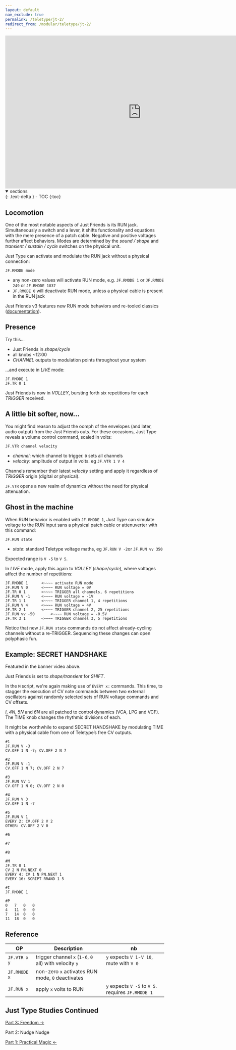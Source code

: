 ```yaml
---
layout: default
nav_exclude: true
permalink: /teletype/jt-2/
redirect_from: /modular/teletype/jt-2/
---
```


<div class="vid"><iframe width="860" height="484" src="https://www.youtube.com/embed/SczDW9WMDTA?rel=0&amp;showinfo=0" frameborder="0" allow="autoplay; encrypted-media" allowfullscreen></iframe></div>

<details open markdown="block">
  <summary>
    sections
  </summary>
  {: .text-delta }
- TOC
{:toc}
</details>

## Locomotion

One of the most notable aspects of Just Friends is its RUN jack. Simultaneously a switch and a lever, it shifts functionality and equations with the mere presence of a patch cable. Negative and positive voltages further affect behaviors. Modes are determined by the *sound / shape* and *transient / sustain / cycle* switches on the physical unit.

Just Type can activate and modulate the RUN jack without a physical connection:

`JF.RMODE mode`

- any non-zero values will activate RUN mode, e.g. `JF.RMODE 1` or `JF.RMODE 249` or `JF.RMODE 1837`
- `JF.RMODE 0` will deactivate RUN mode, unless a physical cable is present in the RUN jack

Just Friends v3 features new RUN mode behaviors and re-tooled classics ([documentation](https://cdn.shopify.com/s/files/1/0714/9931/files/JFv2-Manual-6x17-web.pdf?2566041409757484863)).

## Presence

Try this...

- Just Friends in *shape/cycle*
- all knobs ~12:00
- *CHANNEL* outputs to modulation points throughout your system

...and execute in *LIVE* mode:

```
JF.RMODE 1
JF.TR 0 1
```

Just Friends is now in *VOLLEY*, bursting forth six repetitions for each *TRIGGER* received.

## A little bit softer, now...

You might find reason to adjust the oomph of the envelopes (and later, audio output) from the Just Friends outs. For these occasions, Just Type reveals a volume control command, scaled in volts:

`JF.VTR channel velocity`

- *channel*: which channel to trigger. `0` sets all channels
- *velocity*: amplitude of output in volts. eg `JF.VTR 1 V 4`

Channels remember their latest *velocity* setting and apply it regardless of *TRIGGER* origin (digital or physical).

`JF.VTR` opens a new realm of dynamics without the need for physical attenuation.

## Ghost in the machine

When RUN behavior is enabled with `JF.RMODE 1`, Just Type can simulate voltage to the RUN input sans a physical patch cable or attenuverter with this command:

`JF.RUN state`

- *state*: standard Teletype voltage maths, eg `JF.RUN V -2`or `JF.RUN vv 350`

Expected range is `V -5` to `V 5`.

In *LIVE* mode, apply this again to *VOLLEY* (*shape/cycle*), where voltages affect the number of repetitions:

```
JF.RMODE 1		<~~~~ activate RUN mode
JF.RUN V 0		<~~~~ RUN voltage = 0V
JF.TR 0 1		<~~~~ TRIGGER all channels, 6 repetitions
JF.RUN V -1		<~~~~ RUN voltage = -1V
JF.TR 1 1		<~~~~ TRIGGER channel 1, 4 repetitions
JF.RUN V 4		<~~~~ RUN voltage = 4V
JF.TR 2 1		<~~~~ TRIGGER channel 2, 25 repetitions
JF.RUN vv -50		<~~~~ RUN voltage = -0.5V
JF.TR 3 1		<~~~~ TRIGGER channel 3, 5 repetitions
```

Notice that new `JF.RUN state` commands do not affect already-cycling channels without a re-TRIGGER. Sequencing these changes can open polyphasic fun.

## Example: SECRET HANDSHAKE

Featured in the banner video above.

Just Friends is set to *shape/transient* for *SHIFT*.

In the `M` script, we're again making use of `EVERY x:` commands. This time, to stagger the execution of CV note commands between two external oscillators against randomly selected sets of RUN voltage commands and CV offsets.

*I*, *4N*, *5N* and *6N* are all patched to control dynamics (VCA, LPG and VCF). The TIME knob changes the rhythmic divisions of each.

It might be worthwhile to expand SECRET HANDSHAKE by modulating TIME with a physical cable from one of Teletype’s free CV outputs.

```
#1
JF.RUN V -3
CV.OFF 1 N -7; CV.OFF 2 N 7

#2
JF.RUN V -1
CV.OFF 1 N 7; CV.OFF 2 N 7

#3
JF.RUN VV 1
CV.OFF 1 N 0; CV.OFF 2 N 0

#4
JF.RUN V 3
CV.OFF 1 N -7

#5
JF.RUN V 1
EVERY 2: CV.OFF 2 V 2
OTHER: CV.OFF 2 V 0

#6

#7

#8

#M
JF.TR 0 1
CV 2 N PN.NEXT 0
EVERY 4: CV 1 N PN.NEXT 1
EVERY 16: SCRIPT RRAND 1 5

#I
JF.RMODE 1

#P
0	7	0	0
4	11	0	0
7	14	0 	0
11	18	0	0
```

## Reference

| OP  |  Description | nb
|------------- | ------------- | -------------
| `JF.VTR x y`   | trigger channel `x` (`1`-`6`, `0` all) with velocity `y` | `y` expects `V 1`-`V 10`, mute with `V 0`
| `JF.RMODE x`	| non-zero `x` activates RUN mode, `0` deactivates
| `JF.RUN x`		| apply `x` volts to RUN | `y` expects `V -5` to `V 5`. requires `JF.RMODE 1`

## Just Type Studies Continued

[Part 3: Freedom &rarr;](../jt-3)

Part 2: Nudge Nudge

[Part 1: Practical Magic &larr;](../jt-1)
